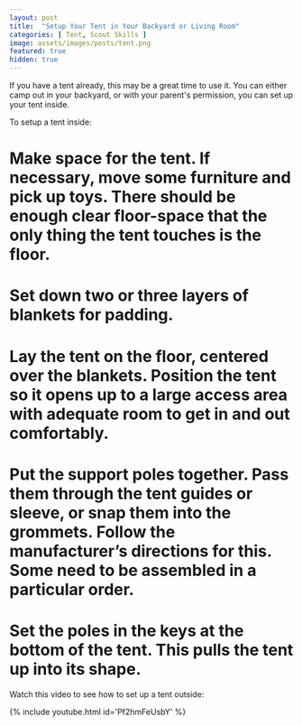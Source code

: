 ```yaml
---
layout: post
title:  "Setup Your Tent in Your Backyard or Living Room"
categories: [ Tent, Scout Skills ]
image: assets/images/posts/tent.png
featured: true
hidden: true
---
```


If you have a tent already, this may be a great time to use it. You can either camp out in your backyard, or with your parent's permission, you can set up your tent inside.  

To setup a tent inside:

# Make space for the tent. If necessary, move some furniture and pick up toys. There should be enough clear floor-space that the only thing the tent touches is the floor.
# Set down two or three layers of blankets for padding.
# Lay the tent on the floor, centered over the blankets. Position the tent so it opens up to a large access area with adequate room to get in and out comfortably.
# Put the support poles together. Pass them through the tent guides or sleeve, or snap them into the grommets. Follow the manufacturer’s directions for this. Some need to be assembled in a particular order.
# Set the poles in the keys at the bottom of the tent. This pulls the tent up into its shape.

Watch this video to see how to set up a tent outside:

{% include youtube.html id='Pf2hmFeUsbY' %}